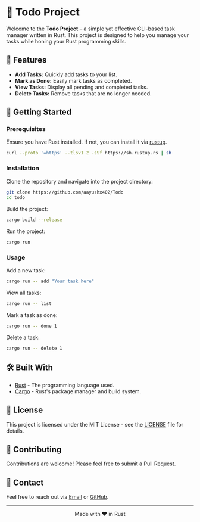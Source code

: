 <h1>📝 Todo Project</h1>

<p>Welcome to the <strong>Todo Project</strong> – a simple yet effective CLI-based task manager written in Rust. This project is designed to help you manage your tasks while honing your Rust programming skills.</p>

<h2>🌟 Features</h2>
<ul>
  <li><strong>Add Tasks:</strong> Quickly add tasks to your list.</li>
  <li><strong>Mark as Done:</strong> Easily mark tasks as completed.</li>
  <li><strong>View Tasks:</strong> Display all pending and completed tasks.</li>
  <li><strong>Delete Tasks:</strong> Remove tasks that are no longer needed.</li>
</ul>

<h2>🚀 Getting Started</h2>

<h3>Prerequisites</h3>
<p>Ensure you have Rust installed. If not, you can install it via <a href="https://rustup.rs/" target="_blank">rustup</a>.</p>

```sh
curl --proto '=https' --tlsv1.2 -sSf https://sh.rustup.rs | sh
```

<h3>Installation</h3>
<p>Clone the repository and navigate into the project directory:</p>

```sh
git clone https://github.com/aayushx402/Todo
cd todo
```
<p>Build the project:</p>

```sh
cargo build --release
```

<p>Run the project:</p>

```sh
cargo run
```

<h3>Usage</h3>

<p>Add a new task:</p>

```sh
cargo run -- add "Your task here"
```

<p>View all tasks:</p>

```sh
cargo run -- list
```

<p>Mark a task as done:</p>

```sh
cargo run -- done 1
```

<p>Delete a task:</p>

```sh
cargo run -- delete 1
```

<h2>🛠️ Built With</h2>
<ul>
  <li><a href="https://www.rust-lang.org/" target="_blank">Rust</a> - The programming language used.</li>
  <li><a href="https://doc.rust-lang.org/cargo/" target="_blank">Cargo</a> - Rust's package manager and build system.</li>
</ul>

<h2>📜 License</h2>
<p>This project is licensed under the MIT License - see the <a href="LICENSE">LICENSE</a> file for details.</p>

<h2>🤝 Contributing</h2>
<p>Contributions are welcome! Please feel free to submit a Pull Request.</p>

<h2>💬 Contact</h2>
<p>Feel free to reach out via <a href="mailto:aayushchalise8@gmail.com">Email</a> or <a href="https://github.com/aayushx402" target="_blank">GitHub</a>.</p>

<hr>

<p align="center">
  Made with ❤️ in Rust
</p>

